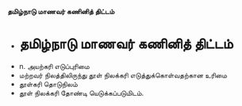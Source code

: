 **தமிழ்நாடு மாணவர் கணினித் திட்டம்**
- # தமிழ்நாடு மாணவர் கணினித் திட்டம்
- n. அயற்கரி எடுப்புரிமை
- மற்றவர் நிலத்திலிருந்து தூள் நிலக்கரி எடுத்துக்கொள்வதற்கான உரிமை
- தூள்கரி தொடுநிலம்
-  தூள் நிலக்கரி தோண்டி யெடுக்கப்படுமிடம்.


